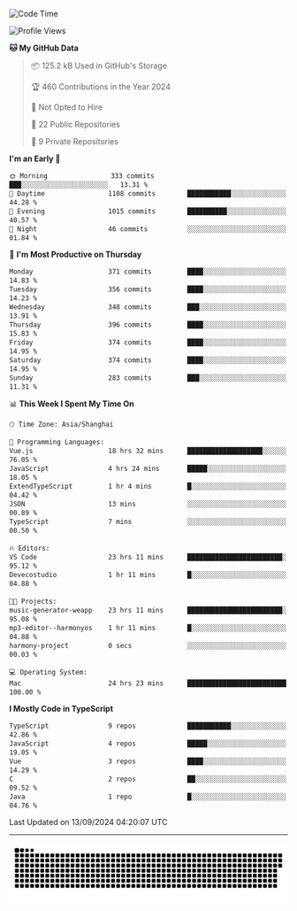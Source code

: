 <!--
<picture>
  <source
    srcset="https://github-readme-stats.vercel.app/api?username=kevinxft&show_icons=true&theme=dark"
    media="(prefers-color-scheme: dark)"
  />
  <source
    srcset="https://github-readme-stats.vercel.app/api?username=kevinxft&show_icons=true"
    media="(prefers-color-scheme: light), (prefers-color-scheme: no-preference)"
  />
  <img src="https://github-readme-stats.vercel.app/api?username=kevinxft&show_icons=true" />
</picture>
-->

<!--START_SECTION:waka-->
![Code Time](http://img.shields.io/badge/Code%20Time-2%2C537%20hrs-blue)

![Profile Views](http://img.shields.io/badge/Profile%20Views-0-blue)

**🐱 My GitHub Data** 

> 📦 125.2 kB Used in GitHub's Storage 
 > 
> 🏆 460 Contributions in the Year 2024
 > 
> 🚫 Not Opted to Hire
 > 
> 📜 22 Public Repositories 
 > 
> 🔑 9 Private Repositories 
 > 
**I'm an Early 🐤** 

```text
🌞 Morning                333 commits         ███░░░░░░░░░░░░░░░░░░░░░░   13.31 % 
🌆 Daytime                1108 commits        ███████████░░░░░░░░░░░░░░   44.28 % 
🌃 Evening                1015 commits        ██████████░░░░░░░░░░░░░░░   40.57 % 
🌙 Night                  46 commits          ░░░░░░░░░░░░░░░░░░░░░░░░░   01.84 % 
```
📅 **I'm Most Productive on Thursday** 

```text
Monday                   371 commits         ████░░░░░░░░░░░░░░░░░░░░░   14.83 % 
Tuesday                  356 commits         ████░░░░░░░░░░░░░░░░░░░░░   14.23 % 
Wednesday                348 commits         ███░░░░░░░░░░░░░░░░░░░░░░   13.91 % 
Thursday                 396 commits         ████░░░░░░░░░░░░░░░░░░░░░   15.83 % 
Friday                   374 commits         ████░░░░░░░░░░░░░░░░░░░░░   14.95 % 
Saturday                 374 commits         ████░░░░░░░░░░░░░░░░░░░░░   14.95 % 
Sunday                   283 commits         ███░░░░░░░░░░░░░░░░░░░░░░   11.31 % 
```


📊 **This Week I Spent My Time On** 

```text
🕑︎ Time Zone: Asia/Shanghai

💬 Programming Languages: 
Vue.js                   18 hrs 32 mins      ███████████████████░░░░░░   76.05 % 
JavaScript               4 hrs 24 mins       █████░░░░░░░░░░░░░░░░░░░░   18.05 % 
ExtendTypeScript         1 hr 4 mins         █░░░░░░░░░░░░░░░░░░░░░░░░   04.42 % 
JSON                     13 mins             ░░░░░░░░░░░░░░░░░░░░░░░░░   00.89 % 
TypeScript               7 mins              ░░░░░░░░░░░░░░░░░░░░░░░░░   00.50 % 

🔥 Editors: 
VS Code                  23 hrs 11 mins      ████████████████████████░   95.12 % 
Devecostudio             1 hr 11 mins        █░░░░░░░░░░░░░░░░░░░░░░░░   04.88 % 

🐱‍💻 Projects: 
music-generator-weapp    23 hrs 11 mins      ████████████████████████░   95.08 % 
mp3-editor--harmonyos    1 hr 11 mins        █░░░░░░░░░░░░░░░░░░░░░░░░   04.88 % 
harmony-project          0 secs              ░░░░░░░░░░░░░░░░░░░░░░░░░   00.03 % 

💻 Operating System: 
Mac                      24 hrs 23 mins      █████████████████████████   100.00 % 
```

**I Mostly Code in TypeScript** 

```text
TypeScript               9 repos             ███████████░░░░░░░░░░░░░░   42.86 % 
JavaScript               4 repos             █████░░░░░░░░░░░░░░░░░░░░   19.05 % 
Vue                      3 repos             ████░░░░░░░░░░░░░░░░░░░░░   14.29 % 
C                        2 repos             ██░░░░░░░░░░░░░░░░░░░░░░░   09.52 % 
Java                     1 repo              █░░░░░░░░░░░░░░░░░░░░░░░░   04.76 % 
```




 Last Updated on 13/09/2024 04:20:07 UTC
<!--END_SECTION:waka-->

---

<picture>
  <source media="(prefers-color-scheme: dark)" srcset="https://raw.githubusercontent.com/kevinxft/kevinxft/output/github-contribution-grid-snake-dark.svg">
  <source media="(prefers-color-scheme: light)" srcset="https://raw.githubusercontent.com/kevinxft/kevinxft/output/github-contribution-grid-snake.svg">
  <img alt="github contribution grid snake animation" src="https://raw.githubusercontent.com/kevinxft/kevinxft/output/github-contribution-grid-snake.svg">
</picture>